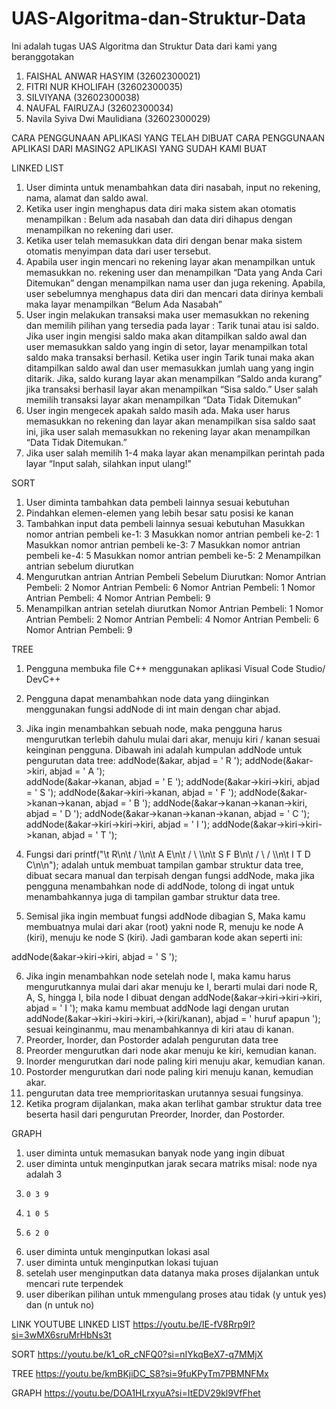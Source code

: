 # UAS-Algoritma-dan-Struktur-Data
Ini adalah tugas UAS Algoritma dan Struktur Data dari kami yang beranggotakan 
1. FAISHAL ANWAR HASYIM (32602300021)
2. FITRI NUR KHOLIFAH (32602300035)
3. SILVIYANA (32602300038)
4. NAUFAL FAIRUZAJ (32602300034)
5. Navila Syiva Dwi Maulidiana (32602300029)

CARA PENGGUNAAN APLIKASI YANG TELAH DIBUAT
CARA PENGGUNAAN APLIKASI DARI MASING2 APLIKASI YANG SUDAH KAMI BUAT

LINKED LIST
1.	User diminta untuk menambahkan data diri nasabah, input no rekening, nama, alamat dan saldo awal. 
2.	Ketika user ingin menghapus data diri maka sistem akan otomatis menampilkan : Belum ada nasabah dan data diri dihapus dengan menampilkan no rekening dari user. 
3.	Ketika user telah memasukkan data diri dengan benar maka sistem otomatis menyimpan data dari user tersebut. 
4.	Apabila user ingin mencari no rekening layar akan menampilkan untuk memasukkan no. rekening user dan menampilkan “Data yang Anda Cari Ditemukan” dengan menampilkan nama user dan juga rekening. Apabila, user sebelumnya menghapus data diri dan mencari data dirinya kembali maka layar menampilkan “Belum Ada Nasabah”
5.	User ingin melakukan transaksi maka user memasukkan no rekening dan memilih pilihan yang tersedia pada layar : Tarik tunai atau isi saldo. Jika user ingin mengisi saldo maka akan ditampilkan saldo awal dan user memasukkan saldo yang ingin di setor, layar menampilkan total saldo maka transaksi berhasil. 
Ketika user ingin Tarik tunai maka akan ditampilkan saldo awal dan user memasukkan jumlah uang yang ingin ditarik. Jika, saldo kurang layar akan menampilkan “Saldo anda kurang” jika transaksi berhasil layar akan menampilkan “Sisa saldo.” User salah memilih transaksi layar akan menampilkan “Data Tidak Ditemukan”
6.	User ingin mengecek apakah saldo masih ada. Maka user harus memasukkan no rekening dan layar akan menampilkan sisa saldo saat ini, jika user salah memasukkan no rekening layar akan menampilkan “Data Tidak Ditemukan.”
7.	Jika user salah memilih 1-4 maka layar akan menampilkan perintah pada layar “Input salah, silahkan input ulang!”


SORT
1.	User diminta tambahkan data pembeli lainnya sesuai kebutuhan
2.	Pindahkan elemen-elemen yang lebih besar satu posisi ke kanan
3.	Tambahkan input data pembeli lainnya sesuai kebutuhan
Masukkan nomor antrian pembeli ke-1: 3
Masukkan nomor antrian pembeli ke-2: 1
Masukkan nomor antrian pembeli ke-3: 7
Masukkan nomor antrian pembeli ke-4: 5
Masukkan nomor antrian pembeli ke-5: 2
Menampilkan antrian sebelum diurutkan
4.	Mengurutkan antrian
Antrian Pembeli Sebelum Diurutkan:
Nomor Antrian Pembeli: 2
Nomor Antrian Pembeli: 6
Nomor Antrian Pembeli: 1
Nomor Antrian Pembeli: 4
Nomor Antrian Pembeli: 9
5.	Menampilkan antrian setelah diurutkan
Nomor Antrian Pembeli: 1
Nomor Antrian Pembeli: 2
Nomor Antrian Pembeli: 4
Nomor Antrian Pembeli: 6
Nomor Antrian Pembeli: 9


TREE
1.	Pengguna membuka file C++ menggunakan aplikasi Visual Code Studio/ DevC++
2.	Pengguna dapat menambahkan node data yang diinginkan menggunakan fungsi addNode di int main dengan char abjad.
3.	Jika ingin menambahkan sebuah node, maka pengguna harus mengurutkan terlebih dahulu mulai dari akar, menuju kiri / kanan sesuai keinginan pengguna.
Dibawah ini adalah kumpulan addNode untuk pengurutan data tree:
    addNode(&akar, abjad = ' R ');
    addNode(&akar->kiri, abjad = ' A ');	
    addNode(&akar->kanan, abjad = ' E ');
    addNode(&akar->kiri->kiri, abjad = ' S ');
    addNode(&akar->kiri->kanan, abjad = ' F ');
    addNode(&akar->kanan->kanan, abjad = ' B '); 
    addNode(&akar->kanan->kanan->kiri, abjad = ' D ');
    addNode(&akar->kanan->kanan->kanan, abjad = ' C ');
    addNode(&akar->kiri->kiri->kiri, abjad = ' I ');
    addNode(&akar->kiri->kiri->kanan, abjad = ' T ');

4.	Fungsi dari printf("\t       R\n\t      / \\\n\t     A   E\n\t    / \\   \\\n\t   S   F   B\n\t  / \\     / \\\n\t I   T   D   C\n\n"); adalah untuk membuat tampilan gambar struktur data tree, dibuat secara manual dan terpisah dengan fungsi addNode, maka jika pengguna menambahkan node di addNode, tolong di ingat untuk menambahkannya juga di tampilan gambar struktur data tree.
5.	Semisal jika ingin membuat fungsi addNode dibagian S, Maka kamu membuatnya mulai dari akar (root) yakni node R, menuju ke node A (kiri), menuju ke node S (kiri). Jadi gambaran kode akan seperti ini:


addNode(&akar->kiri->kiri, abjad = ' S ');

6.	Jika ingin menambahkan node setelah node I, maka kamu harus mengurutkannya mulai dari akar menuju ke I, berarti mulai dari node R, A, S, hingga I, bila node I dibuat dengan addNode(&akar->kiri->kiri->kiri, abjad = ' I '); maka kamu membuat addNode lagi dengan urutan addNode(&akar->kiri->kiri->kiri,->(kiri/kanan), abjad = '  huruf apapun '); sesuai keinginanmu, mau menambahkannya di kiri atau di kanan.
7.	Preorder, Inorder, dan Postorder adalah pengurutan data tree
8.	Preorder mengurutkan dari node akar menuju ke kiri, kemudian kanan. 
9.	Inorder mengurutkan dari node paling kiri menuju akar, kemudian kanan.
10.	Postorder mengurutkan dari node paling kiri menuju kanan, kemudian akar.
11.	pengurutan data tree memprioritaskan urutannya sesuai fungsinya.
12.	Ketika program dijalankan, maka akan terlihat gambar struktur data tree beserta hasil dari pengurutan Preorder, Inorder, dan Postorder.



GRAPH
1. user diminta untuk memasukan banyak node yang ingin dibuat
2. user diminta untuk menginputkan jarak secara matriks misal: node nya adalah 3
3.     0 3 9
4.     1 0 5
5.     6 2 0
6. user diminta untuk menginputkan lokasi asal
7. user diminta untuk menginputkan lokasi tujuan
8. setelah user menginputkan data datanya maka proses dijalankan untuk mencari rute terpendek
9. user diberikan pilihan untuk mmengulang proses atau tidak (y untuk yes) dan (n untuk no)

LINK YOUTUBE
LINKED LIST
https://youtu.be/IE-fV8Rrp9I?si=3wMX6sruMrHbNs3t

SORT
https://youtu.be/k1_oR_cNFQ0?si=nIYkqBeX7-q7MMjX

TREE
https://youtu.be/kmBKjiDC_S8?si=9fuKPyTm7PBMNFMx

GRAPH
https://youtu.be/DOA1HLrxyuA?si=ItEDV29kl9VfFhet
